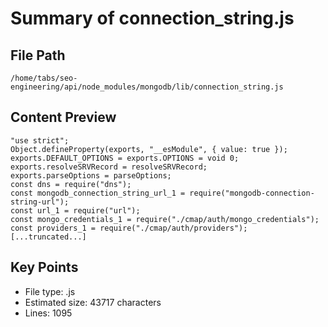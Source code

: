 # Summary of connection_string.js
  
## File Path
`/home/tabs/seo-engineering/api/node_modules/mongodb/lib/connection_string.js`

## Content Preview
```
"use strict";
Object.defineProperty(exports, "__esModule", { value: true });
exports.DEFAULT_OPTIONS = exports.OPTIONS = void 0;
exports.resolveSRVRecord = resolveSRVRecord;
exports.parseOptions = parseOptions;
const dns = require("dns");
const mongodb_connection_string_url_1 = require("mongodb-connection-string-url");
const url_1 = require("url");
const mongo_credentials_1 = require("./cmap/auth/mongo_credentials");
const providers_1 = require("./cmap/auth/providers");
[...truncated...]
```

## Key Points
- File type: .js
- Estimated size: 43717 characters
- Lines: 1095
